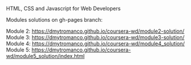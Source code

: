 HTML, CSS and Javascript for Web Developers

Modules solutions on gh-pages branch:

Module 2: https://dmytromanco.github.io/coursera-wd/module2-solution/
Module 3: https://dmytromanco.github.io/coursera-wd/module3-solution/
Module 4: https://dmytromanco.github.io/coursera-wd/module4_solution/
Module 5: https://dmytromanco.github.io/coursera-wd/module5_solution/index.html
